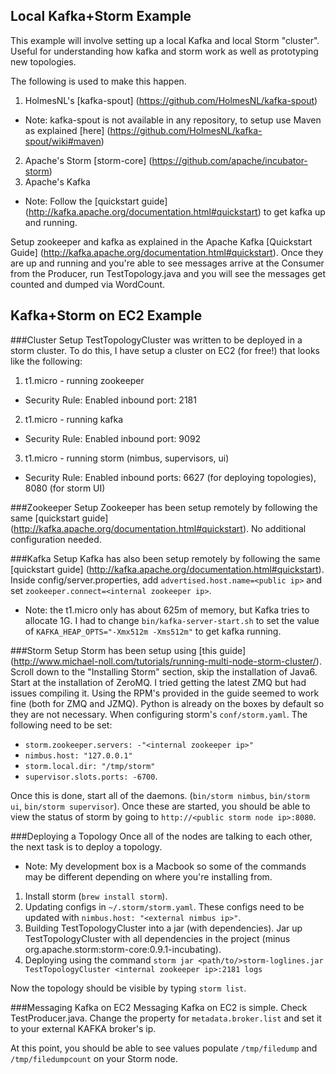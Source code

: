 Local Kafka+Storm Example
------

This example will involve setting up a local Kafka and local Storm "cluster". Useful for understanding how kafka and storm work as well as prototyping new topologies.

The following is used to make this happen.

1. HolmesNL's [kafka-spout] (https://github.com/HolmesNL/kafka-spout)
  * Note: kafka-spout is not available in any repository, to setup use Maven as explained [here] (https://github.com/HolmesNL/kafka-spout/wiki#maven)
2. Apache's Storm [storm-core] (https://github.com/apache/incubator-storm)
3. Apache's Kafka
  * Note: Follow the [quickstart guide] (http://kafka.apache.org/documentation.html#quickstart) to get kafka up and running.

Setup zookeeper and kafka as explained in the Apache Kafka [Quickstart Guide] (http://kafka.apache.org/documentation.html#quickstart). Once they are up and running and you're able to see messages arrive at the Consumer from the Producer, run TestTopology.java and you will see the messages get counted and dumped via WordCount.

Kafka+Storm on EC2 Example
-----

###Cluster Setup
TestTopologyCluster was written to be deployed in a storm cluster. To do this, I have setup a cluster on EC2 (for free!) that looks like the following:

1. t1.micro - running zookeeper
  * Security Rule: Enabled inbound port: 2181
2. t1.micro - running kafka
  * Security Rule: Enabled inbound port: 9092
3. t1.micro - running storm (nimbus, supervisors, ui)
  * Security Rule: Enabled inbound ports: 6627 (for deploying topologies), 8080 (for storm UI)

###Zookeeper Setup
Zookeeper has been setup remotely by following the same [quickstart guide] (http://kafka.apache.org/documentation.html#quickstart). No additional configuration needed.

###Kafka Setup
Kafka has also been setup remotely by following the same [quickstart guide] (http://kafka.apache.org/documentation.html#quickstart). Inside config/server.properties, add `advertised.host.name=<public ip>` and set `zookeeper.connect=<internal zookeeper ip>`.
  * Note: the t1.micro only has about 625m of memory, but Kafka tries to allocate 1G. I had to change `bin/kafka-server-start.sh` to set the value of `KAFKA_HEAP_OPTS="-Xmx512m -Xms512m"` to get kafka running.

###Storm Setup
Storm has been setup using [this guide] (http://www.michael-noll.com/tutorials/running-multi-node-storm-cluster/). Scroll down to the "Installing Storm" section, skip the installation of Java6. Start at the installation of ZeroMQ. I tried getting the latest ZMQ but had issues compiling it. Using the RPM's provided in the guide seemed to work fine (both for ZMQ and JZMQ). Python is already on the boxes by default so they are not necessary. When configuring storm's `conf/storm.yaml`. The following need to be set: 
* `storm.zookeeper.servers: -"<internal zookeeper ip>"`
* `nimbus.host: "127.0.0.1"`
* `storm.local.dir: "/tmp/storm"`
* `supervisor.slots.ports: -6700`. 

Once this is done, start all of the daemons. (`bin/storm nimbus`, `bin/storm ui`, `bin/storm supervisor`). Once these are started, you should be able to view the status of storm by going to `http://<public storm node ip>:8080`.

###Deploying a Topology
Once all of the nodes are talking to each other, the next task is to deploy a topology.
* Note: My development box is a Macbook so some of the commands may be different depending on where you're installing from.

1. Install storm (`brew install storm`).
2. Updating configs in `~/.storm/storm.yaml`. These configs need to be updated with `nimbus.host: "<external nimbus ip>"`.
3. Building TestTopologyCluster into a jar (with dependencies). Jar up TestTopologyCluster with all dependencies in the project (minus org.apache.storm:storm-core:0.9.1-incubating).
4. Deploying using the command `storm jar <path/to/>storm-loglines.jar TestTopologyCluster <internal zookeeper ip>:2181 logs`

Now the topology should be visible by typing `storm list`.

###Messaging Kafka on EC2
Messaging Kafka on EC2 is simple. Check TestProducer.java. Change the property for `metadata.broker.list` and set it to your external KAFKA broker's ip.

At this point, you should be able to see values populate `/tmp/filedump` and `/tmp/filedumpcount` on your Storm node.

